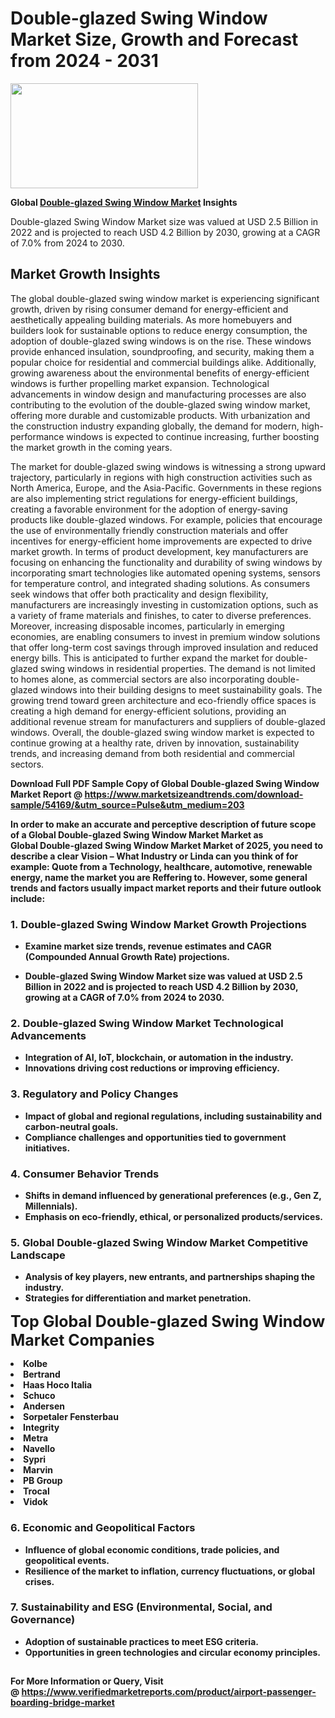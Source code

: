 <H1>Double-glazed Swing Window Market Size, Growth and Forecast from 2024 - 2031</H1><img class="aligncenter size-medium wp-image-584254" src="https://thirdeyenews.in/wp-content/uploads/2024/09/Global-Market-Research-300x168.jpeg" alt="" width="300" height="168" /><p><strong>Global&nbsp;<a href="https://www.marketsizeandtrends.com/download-sample/54169/&amp;utm_source=Pulse&amp;utm_medium=203">Double-glazed Swing Window Market</a> Insights</strong></p><p>Double-glazed Swing Window Market size was valued at USD 2.5 Billion in 2022 and is projected to reach USD 4.2 Billion by 2030, growing at a CAGR of 7.0% from 2024 to 2030.</p><p><h2>Market Growth Insights</h2> <p>The global double-glazed swing window market is experiencing significant growth, driven by rising consumer demand for energy-efficient and aesthetically appealing building materials. As more homebuyers and builders look for sustainable options to reduce energy consumption, the adoption of double-glazed swing windows is on the rise. These windows provide enhanced insulation, soundproofing, and security, making them a popular choice for residential and commercial buildings alike. Additionally, growing awareness about the environmental benefits of energy-efficient windows is further propelling market expansion. Technological advancements in window design and manufacturing processes are also contributing to the evolution of the double-glazed swing window market, offering more durable and customizable products. With urbanization and the construction industry expanding globally, the demand for modern, high-performance windows is expected to continue increasing, further boosting the market growth in the coming years.</p> <p><strong></strong></p> <p>The market for double-glazed swing windows is witnessing a strong upward trajectory, particularly in regions with high construction activities such as North America, Europe, and the Asia-Pacific. Governments in these regions are also implementing strict regulations for energy-efficient buildings, creating a favorable environment for the adoption of energy-saving products like double-glazed windows. For example, policies that encourage the use of environmentally friendly construction materials and offer incentives for energy-efficient home improvements are expected to drive market growth. In terms of product development, key manufacturers are focusing on enhancing the functionality and durability of swing windows by incorporating smart technologies like automated opening systems, sensors for temperature control, and integrated shading solutions. As consumers seek windows that offer both practicality and design flexibility, manufacturers are increasingly investing in customization options, such as a variety of frame materials and finishes, to cater to diverse preferences. Moreover, increasing disposable incomes, particularly in emerging economies, are enabling consumers to invest in premium window solutions that offer long-term cost savings through improved insulation and reduced energy bills. This is anticipated to further expand the market for double-glazed swing windows in residential properties. The demand is not limited to homes alone, as commercial sectors are also incorporating double-glazed windows into their building designs to meet sustainability goals. The growing trend toward green architecture and eco-friendly office spaces is creating a high demand for energy-efficient solutions, providing an additional revenue stream for manufacturers and suppliers of double-glazed windows. Overall, the double-glazed swing window market is expected to continue growing at a healthy rate, driven by innovation, sustainability trends, and increasing demand from both residential and commercial sectors. <p><strong></p><p><span class=""><strong>Download Full PDF Sample Copy of Global Double-glazed Swing Window Market Report</strong> @ <a href="https://www.marketsizeandtrends.com/download-sample/54169/&amp;utm_source=Pulse&amp;utm_medium=203" target="_blank">https://www.marketsizeandtrends.com/download-sample/54169/&amp;utm_source=Pulse&amp;utm_medium=203</a></span></p><p>In order to make an accurate and perceptive description of future scope of a Global&nbsp;Double-glazed Swing Window Market Market as Global&nbsp;Double-glazed Swing Window Market Market of 2025, you need to describe a clear Vision &ndash; What Industry or Linda can you think of for example: Quote from a Technology, healthcare, automotive, renewable energy, name the market you are Reffering to. However, some general trends and factors usually impact market reports and their future outlook include:</p><h3>1.&nbsp;<strong>Double-glazed Swing Window Market Growth Projections</strong></h3><ul><li>Examine market size trends, revenue estimates and CAGR (Compounded Annual Growth Rate) projections.</li><li><p>Double-glazed Swing Window Market size was valued at USD 2.5 Billion in 2022 and is projected to reach USD 4.2 Billion by 2030, growing at a CAGR of 7.0% from 2024 to 2030.</p></li></ul><h3>2.&nbsp;<strong>Double-glazed Swing Window Market Technological Advancements</strong></h3><ul><li>Integration of AI, IoT, blockchain, or automation in the industry.</li><li>Innovations driving cost reductions or improving efficiency.</li></ul><h3>3.&nbsp;<strong>Regulatory and Policy Changes</strong></h3><ul><li>Impact of global and regional regulations, including sustainability and carbon-neutral goals.</li><li>Compliance challenges and opportunities tied to government initiatives.</li></ul><h3>4.&nbsp;<strong>Consumer Behavior Trends</strong></h3><ul><li>Shifts in demand influenced by generational preferences (e.g., Gen Z, Millennials).</li><li>Emphasis on eco-friendly, ethical, or personalized products/services.</li></ul><h3>5.&nbsp;<strong>Global Double-glazed Swing Window Market Competitive Landscape</strong></h3><ul><li>Analysis of key players, new entrants, and partnerships shaping the industry.</li><li>Strategies for differentiation and market penetration.</li></ul><p data-pm-slice="1 1 []"><span style="color: inherit; font-family: inherit; font-size: 25px;">Top Global Double-glazed Swing Window Market Companies</span></p><div class="" data-test-id=""><p><li>Kolbe</li><li> Bertrand</li><li> Haas Hoco Italia</li><li> Schuco</li><li> Andersen</li><li> Sorpetaler Fensterbau</li><li> Integrity</li><li> Metra</li><li> Navello</li><li> Sypri</li><li> Marvin</li><li> PB Group</li><li> Trocal</li><li> Vidok</li></p></div><h3>6.&nbsp;<strong>Economic and Geopolitical Factors</strong></h3><ul><li>Influence of global economic conditions, trade policies, and geopolitical events.</li><li>Resilience of the market to inflation, currency fluctuations, or global crises.</li></ul><h3>7.&nbsp;<strong>Sustainability and ESG (Environmental, Social, and Governance)</strong></h3><ul><li>Adoption of sustainable practices to meet ESG criteria.</li><li>Opportunities in green technologies and circular economy principles.</li></ul><h2><strong style="font-size: 14px;">For More Information or Query, Visit @&nbsp;</strong><a style="background-color: #ffffff; font-size: 14px;" href="https://www.marketsizeandtrends.com/report/double-glazed-swing-window-market/" target="_blank">https://www.verifiedmarketreports.com/product/airport-passenger-boarding-bridge-market</a></h2>
